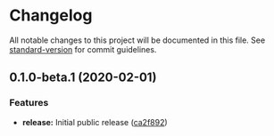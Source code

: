 # Changelog

All notable changes to this project will be documented in this file. See [standard-version](https://github.com/conventional-changelog/standard-version) for commit guidelines.

## 0.1.0-beta.1 (2020-02-01)

### Features

- **release:** Initial public release ([ca2f892](https://github.com/PDFTron/webviewer-react-toolkit/commit/ca2f8929b3c015cb0d979c7dd540180dca1a8e51))
